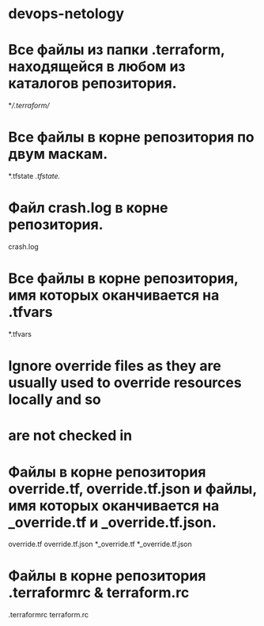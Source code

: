 # devops-netology

# Все файлы из папки .terraform, находящейся в любом из каталогов репозитория.
**/.terraform/*

# Все файлы в корне репозитория по двум маскам.
*.tfstate
*.tfstate.*

# Файл crash.log в корне репозитория.
crash.log

# Все файлы в корне репозитория, имя которых оканчивается на .tfvars
*.tfvars

# Ignore override files as they are usually used to override resources locally and so
# are not checked in
# Файлы в корне репозитория override.tf, override.tf.json и файлы, имя которых оканчивается на _override.tf и _override.tf.json. 
override.tf
override.tf.json
*_override.tf
*_override.tf.json

# Файлы в корне репозитория .terraformrc & terraform.rc
.terraformrc
terraform.rc
